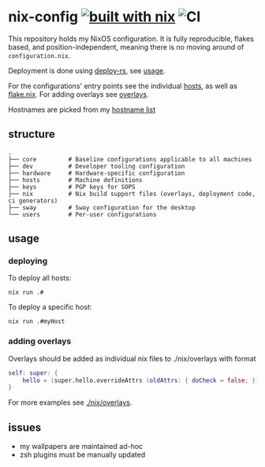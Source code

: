 # nix-config [![built with nix](https://builtwithnix.org/badge.svg)](https://builtwithnix.org) ![CI](https://github.com/lovesegfault/nix-config/workflows/CI/badge.svg)

This repository holds my NixOS configuration. It is fully reproducible, flakes
based, and position-independent, meaning there is no moving around of
`configuration.nix`.

Deployment is done using [deploy-rs], see [usage](#usage).

For the configurations' entry points see the individual [hosts], as well as
[flake.nix]. For adding overlays see [overlays](#overlays).

Hostnames are picked from my [hostname list][hostnames]

## structure

```
.
├── core         # Baseline configurations applicable to all machines
├── dev          # Developer tooling configuration
├── hardware     # Hardware-specific configuration
├── hosts        # Machine definitions
├── keys         # PGP keys for SOPS
├── nix          # Nix build support files (overlays, deployment code, ci generators)
├── sway         # Sway configuration for the desktop
└── users        # Per-user configurations
```

## usage

### deploying
To deploy all hosts:
```shell
nix run .#
```
To deploy a specific host:
```shell
nix run .#myHost
```

### adding overlays

Overlays should be added as individual nix files to ./nix/overlays with format

```nix
self: super: {
    hello = (super.hello.overrideAttrs (oldAttrs: { doCheck = false; }));
}
```

For more examples see [./nix/overlays][overlays].

## issues

* my wallpapers are maintained ad-hoc
* zsh plugins must be manually updated

[deploy-rs]: https://github.com/serokell/deploy-rs
[hosts]: https://github.com/lovesegfault/nix-config/blob/master/hosts
[flake.nix]: https://github.com/lovesegfault/nix-config/blob/master/flake.nix
[hostnames]: https://gist.github.com/2a059213162c190f125c16a8d4463043
[overlays]: https://github.com/lovesegfault/nix-config/blob/master/nix/overlays
